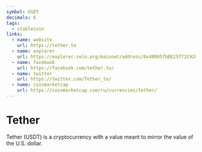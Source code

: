 ```yaml
---
symbol: USDT
decimals: 6
tags:
  - stablecoin
links:
  - name: website
    url: https://tether.to
  - name: explorer
    url: https://explorer.celo.org/mainnet/address/0x48065fbBE25f71C9282ddf5e1cD6D6A887483D5e
  - name: facebook
    url: https://facebook.com/tether.to/
  - name: twitter
    url: https://twitter.com/Tether_to/
  - name: coinmarketcap
    url: https://coinmarketcap.com/ru/currencies/tether/
---
```


# Tether

Tether (USDT) is a cryptocurrency with a value meant to mirror the value of the U.S. dollar.
